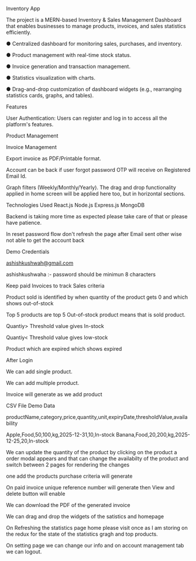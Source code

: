 Inventory App

The project is a MERN-based Inventory & Sales Management Dashboard that enables businesses to manage products, invoices, and sales statistics efficiently. 

●      Centralized dashboard for monitoring sales, purchases, and inventory.

●      Product management with real-time stock status.

●      Invoice generation and transaction management.

●      Statistics visualization with charts.

●      Drag-and-drop customization of dashboard widgets (e.g., rearranging statistics cards, graphs, and tables).

Features

User Authentication: Users can register and log in to access all the platform's features.

Product Management

Invoice Management

Export invoice as PDF/Printable format.


Account can be back if user forgot password OTP will receive on Registered Email Id. 

Graph filters (Weekly/Monthly/Yearly).
The drag and drop functionality applied in home screen will be applied here too, but in horizontal sections.


Technologies Used
React.js
Node.js
Express.js
MongoDB

Backend is taking more time as expected please take care of that or please have patience.

In reset password flow don't refresh the page after Email sent other wise not able to get the account back

Demo Credentials

ashishkushwah@gmail.com

ashishkushwaha  :- password should be minimun 8 characters

Keep paid Invoices to track Sales criteria 

Product sold is identified by when quantity of the product gets 0 and which shows out-of-stock

Top 5 products are top 5 Out-of-stock product means that is sold product.

Quantiy> Threshold value gives In-stock

Quantiy< Threshold value gives low-stock

Product which are expired which shows expired 

After Login

We can add single product.

We can add multiple prroduct.

Invoice will generate as we add product

CSV File Demo Data

productName,category,price,quantity,unit,expiryDate,thresholdValue,availability

Apple,Food,50,100,kg,2025-12-31,10,In-stock
Banana,Food,20,200,kg,2025-12-25,20,In-stock



We can update the quantity of the product by clicking on the product a order modal appears and that can change the availabilty of the product and switch between 2 pages for rendering the changes 

one add the products purchase criteria will generate

On paid invoice unique reference number will generate then View and delete button will enable 

We can download the PDF of the generated invoice


We can drag and drop the widgets of the satistics and homepage 

On Refreshing the statistics page home please visit once as I  am storing on the redux for the state of the statistics gragh and top products.

On setting page we can change our info and on account management tab we can logout.
